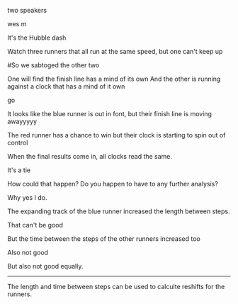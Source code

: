 two speakers

wes
m


It's the Hubble dash

Watch three runners that all run at the same speed, but one can't keep up


#So we sabtoged the other two


One will find the finish line has a mind of its own
And the other is running against a clock that has a mind of it own



go



It looks like the blue runner is out in font, but their finish line is moving awayyyyy

The red runner has a chance to win but their clock is starting to spin out of control

When the final results come in, all clocks read the same.


It's a tie










How could that happen? Do you happen to have to any further analysis?

Why yes I do.

The expanding track of the blue runner increased the length between steps.

That can't be good

But the time between the steps of the other runners increased too

Also not good

But also not good equally.

-----

The length and time between steps can be used to calculte reshifts for the runners.


